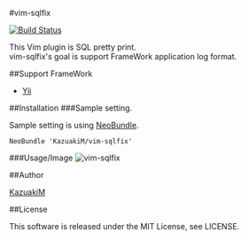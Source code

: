 #vim-sqlfix

[![Build Status](https://travis-ci.org/KazuakiM/vim-sqlfix.svg)](https://travis-ci.org/KazuakiM/vim-sqlfix)

This Vim plugin is SQL pretty print.  
vim-sqlfix's goal is support FrameWork application log format.

##Support FrameWork
* [Yii](http://www.yiiframework.com/)

##Installation
###Sample setting.

Sample setting is using [NeoBundle](https://github.com/Shougo/neobundle.vim).  

```vim
NeoBundle 'KazuakiM/vim-sqlfix'
```

###Usage/Image
![vim-sqlfix](http://kazuakim.github.io/img/vim-sqlfix001.gif)

##Author

[KazuakiM](https://github.com/KazuakiM/)

##License

This software is released under the MIT License, see LICENSE.
